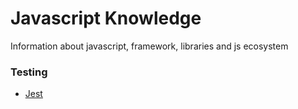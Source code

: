 # Javascript Knowledge
Information about javascript, framework, libraries and js ecosystem


### Testing
* [Jest](https://github.com/jsheroes/javascript-knowledge/jest.md)
